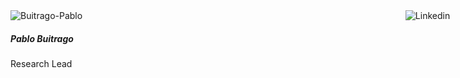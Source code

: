 <div id="pablo"><a href="https://www.linkedin.com/in/changobuitrago/" target="_blank"><img src="https://yop.finance/wp-content/uploads/2022/01/Linkedin-icon.png" alt="Linkedin"> </a></div>
<img src="https://i0.wp.com/hipertextual.com/wp-content/uploads/2014/10/anonymous-mask.jpg?resize=800%2C800&ssl=1" alt="Buitrago-Pablo" class="pb-1 img-fluid rounded-circle">

##### Pablo Buitrago

Research Lead

<style>
  #pablo img {
    position:absolute;
    right: 3%;
    max-width: 25%;
  }
</style>